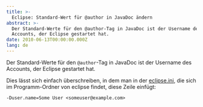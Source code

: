 ```yaml
---
title: >-
  Eclipse: Standard-Wert für @author in JavaDoc ändern
abstract: >-
  Der Standard-Werte für den @author-Tag in JavaDoc ist der Username des
  Accounts, der Eclipse gestartet hat.
date: 2010-06-13T00:00:00.000Z
lang: de
---
```


Der Standard-Werte für den `@author`-Tag in JavaDoc ist der Username des
Accounts, der Eclipse gestartet hat.

Dies lässt sich einfach überschreiben, in dem man in der
[eclipse.ini](http://wiki.eclipse.org/Eclipse.ini), die sich im Programm-Ordner
von eclipse findet, diese Zeile einfügt:

    -Duser.name=Some User <someuser@example.com>
